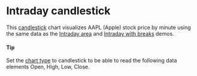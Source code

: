# Intraday candlestick
This [candlestick](https://api.highcharts.com/highstock/plotOptions.candlestick) chart visualizes AAPL (Apple) stock price by minute using the same data as the [Intraday area](https://www.highcharts.com/stock/demo/intraday-area) and [Intraday with breaks](https://www.highcharts.com/stock/demo/intraday-breaks) demos.
#### Tip
Set the [chart type](https://api.highcharts.com/highstock/chart.type) to candlestick to be able to read the following data elements Open, High, Low, Close.